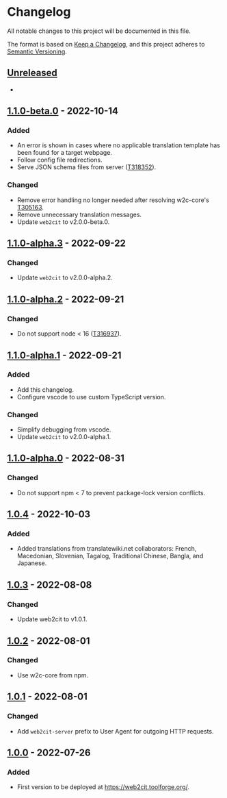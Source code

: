 # Changelog

All notable changes to this project will be documented in this file.

The format is based on [Keep a Changelog](https://keepachangelog.com/en/1.0.0/),
and this project adheres to [Semantic Versioning](https://semver.org/spec/v2.0.0.html).

## [Unreleased]

-

## [1.1.0-beta.0] - 2022-10-14

### Added

- An error is shown in cases where no applicable translation template has been
  found for a target webpage.
- Follow config file redirections.
- Serve JSON schema files from server ([T318352]).

### Changed

- Remove error handling no longer needed after resolving w2c-core's [T305163].
- Remove unnecessary translation messages.
- Update `web2cit` to v2.0.0-beta.0.

## [1.1.0-alpha.3] - 2022-09-22

### Changed

- Update `web2cit` to v2.0.0-alpha.2.

## [1.1.0-alpha.2] - 2022-09-21

### Changed

- Do not support node < 16 ([T316937]).

## [1.1.0-alpha.1] - 2022-09-21

### Added

- Add this changelog.
- Configure vscode to use custom TypeScript version.

### Changed

- Simplify debugging from vscode.
- Update `web2cit` to v2.0.0-alpha.1.

## [1.1.0-alpha.0] - 2022-08-31

### Changed

- Do not support npm < 7 to prevent package-lock version conflicts.

## [1.0.4] - 2022-10-03

### Added

- Added translations from translatewiki.net collaborators: French, Macedonian,
  Slovenian, Tagalog, Traditional Chinese, Bangla, and Japanese.

## [1.0.3] - 2022-08-08

### Changed

- Update web2cit to v1.0.1.

## [1.0.2] - 2022-08-01

### Changed

- Use w2c-core from npm.

## [1.0.1] - 2022-08-01

### Changed

- Add `web2cit-server` prefix to User Agent for outgoing HTTP requests.

## [1.0.0] - 2022-07-26

### Added

- First version to be deployed at https://web2cit.toolforge.org/.


[unreleased]: https://gitlab.wikimedia.org/diegodlh/w2c-server/-/compare/v1.1.0-beta.0...v1.1
[1.1.0-beta.0]: https://gitlab.wikimedia.org/diegodlh/w2c-server/-/compare/v1.1.0-alpha.3...v1.1.0-beta.0
[1.1.0-alpha.3]: https://gitlab.wikimedia.org/diegodlh/w2c-server/-/compare/v1.1.0-alpha.2...v1.1.0-alpha.3
[1.1.0-alpha.2]: https://gitlab.wikimedia.org/diegodlh/w2c-server/-/compare/v1.1.0-alpha.1...v1.1.0-alpha.2
[1.1.0-alpha.1]: https://gitlab.wikimedia.org/diegodlh/w2c-server/-/compare/v1.1.0-alpha.0...v1.1.0-alpha.1
[1.1.0-alpha.0]: https://gitlab.wikimedia.org/diegodlh/w2c-server/-/compare/v1.0.4...v1.1.0-alpha.0
[1.0.4]: https://gitlab.wikimedia.org/diegodlh/w2c-server/-/compare/v1.0.3...v1.0.4
[1.0.3]: https://gitlab.wikimedia.org/diegodlh/w2c-server/-/compare/v1.0.2...v1.0.3
[1.0.2]: https://gitlab.wikimedia.org/diegodlh/w2c-server/-/compare/v1.0.1...v1.0.2
[1.0.1]: https://gitlab.wikimedia.org/diegodlh/w2c-server/-/compare/v1.0.0...v1.0.1
[1.0.0]: https://gitlab.wikimedia.org/diegodlh/w2c-server/-/tags/v1.0.0

[T318352]: https://phabricator.wikimedia.org/T318352
[T316937]: https://phabricator.wikimedia.org/T316937
[T305163]: https://phabricator.wikimedia.org/T305163